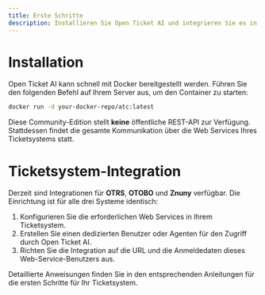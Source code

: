 ```yaml
---
title: Erste Schritte
description: Installieren Sie Open Ticket AI und integrieren Sie es in Ihr Ticketsystem.
---
```


# Installation

Open Ticket AI kann schnell mit Docker bereitgestellt werden. Führen Sie den folgenden Befehl auf Ihrem Server aus, um
den Container zu starten:

```bash
docker run -d your-docker-repo/atc:latest
```

Diese Community-Edition stellt **keine** öffentliche REST-API zur Verfügung. Stattdessen findet die gesamte Kommunikation
über die Web Services Ihres Ticketsystems statt.

# Ticketsystem-Integration

Derzeit sind Integrationen für **OTRS**, **OTOBO** und **Znuny** verfügbar. Die Einrichtung ist für alle drei Systeme identisch:

1. Konfigurieren Sie die erforderlichen Web Services in Ihrem Ticketsystem.
2. Erstellen Sie einen dedizierten Benutzer oder Agenten für den Zugriff durch Open Ticket AI.
3. Richten Sie die Integration auf die URL und die Anmeldedaten dieses Web-Service-Benutzers aus.

Detaillierte Anweisungen finden Sie in den entsprechenden Anleitungen für die ersten Schritte für Ihr Ticketsystem.